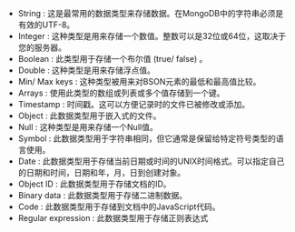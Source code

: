 - String : 这是最常用的数据类型来存储数据。在MongoDB中的字符串必须是有效的UTF-8。
- Integer : 这种类型是用来存储一个数值。整数可以是32位或64位，这取决于您的服务器。
- Boolean : 此类型用于存储一个布尔值 (true/ false) 。
- Double : 这种类型是用来存储浮点值。
- Min/ Max keys : 这种类型被用来对BSON元素的最低和最高值比较。
- Arrays : 使用此类型的数组或列表或多个值存储到一个键。
- Timestamp : 时间戳。这可以方便记录时的文件已被修改或添加。
- Object : 此数据类型用于嵌入式的文件。
- Null : 这种类型是用来存储一个Null值。
- Symbol : 此数据类型用于字符串相同，但它通常是保留给特定符号类型的语言使用。
- Date : 此数据类型用于存储当前日期或时间的UNIX时间格式。可以指定自己的日期和时间，日期和年，月，日到创建对象。
- Object ID : 此数据类型用于存储文档的ID。
- Binary data : 此数据类型用于存储二进制数据。
- Code : 此数据类型用于存储到文档中的JavaScript代码。
- Regular expression : 此数据类型用于存储正则表达式